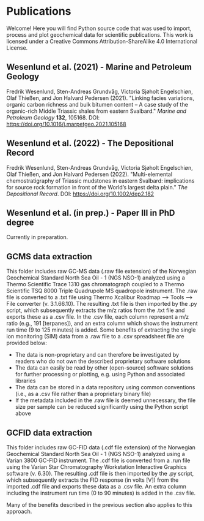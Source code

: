# Publications

Welcome! Here you will find Python source code that was used to import, process and plot geochemical data for scientific publications. This work is licensed under a Creative Commons Attribution-ShareAlike 4.0 International License.

## Wesenlund et al. (2021) - Marine and Petroleum Geology

Fredrik Wesenlund, Sten-Andreas Grundvåg, Victoria Sjøholt Engelschiøn, Olaf Thießen, and Jon Halvard Pedersen (2021).
"Linking facies variations, organic carbon richness and bulk bitumen content – A case study of the organic-rich Middle Triassic shales from eastern Svalbard."
*Marine and Petroleum Geology* **132**, 105168.
DOI: https://doi.org/10.1016/j.marpetgeo.2021.105168

## Wesenlund et al. (2022) - The Depositional Record

Fredrik Wesenlund, Sten-Andreas Grundvåg, Victoria Sjøholt Engelschiøn, Olaf Thießen, and Jon Halvard Pedersen (2022).
"Multi-elemental chemostratigraphy of Triassic mudstones in eastern Svalbard: implications for source rock formation in front of the World’s largest delta plain."
*The Depositional Record*.
DOI: https://doi.org/10.1002/dep2.182

## Wesenlund et al. (in prep.) - Paper III in PhD degree

Currently in preparation.

## GCMS data extraction

This folder includes raw GC-MS data (.raw file extension) of the Norwegian Geochemical Standard North Sea Oil - 1 (NGS NSO-1) analyzed using a Thermo Scientific Trace 1310 gas chromatograph coupled to a Thermo Scientific TSQ 8000 Triple Quadrupole MS quadropole instrument. The .raw file is converted to a .txt file using Thermo Xcalibur Roadmap --> Tools --> File converter (v. 3.1.66.10). The resulting .txt file is then imported by the .py script, which subsequently extracts the m/z ratios from the .txt file and exports these as a .csv file. In the .csv file, each column represent a m/z ratio (e.g., 191 [terpanes]), and an extra column which shows the instrument run time (9 to 125 minutes) is added. Some benefits of extracting the single ion monitoring (SIM) data from a .raw file to a .csv spreadsheet file are provided below:

* The data is non-proprietary and can therefore be investigated by readers who do not own the described proprietary software solutions
* The data can easily be read by other (open-source) software solutions for further processing or plotting, e.g. using Python and associated libraries
* The data can be stored in a data repository using common conventions (i.e., as a .csv file rather than a proprietary binary file)
* If the metadata included in the .raw file is deemed unnecessary, the file size per sample can be reduced significantly using the Python script above

## GCFID data extraction

This folder includes raw GC-FID data (.cdf file extension) of the Norwegian Geochemical Standard North Sea Oil - 1 (NGS NSO-1) analyzed using a Varian 3800 GC-FID instrument. The .cdf file is converted from a .run file using the Varian Star Chromatography Workstation Interactive Graphics software (v. 6.30). The resulting .cdf file is then imported by the .py script, which subsequently extracts the FID response (in volts [V]) from the imported .cdf file and exports these data as a .csv file. An extra column including the instrument run time (0 to 90 minutes) is added in the .csv file.

Many of the benefits described in the previous section also applies to this approach.
